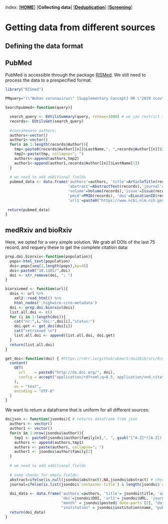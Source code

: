 index: [[**HOME**](index.html)] [**Collecting data**] [[**Deduplication**](deduplication.html)] [[**Screening**](screening.html)]

# Getting data from different sources

## Defining the data format


## PubMed 
PubMed is accessible through the package [RISMed](https://cran.r-project.org/web/packages/RISmed/RISmed.pdf). We still need to process the data to a prespecified format.

```R
library("RISmed")

PMquery="(\"Wuhan coronavirus\" [Supplementary Concept] OR \"2019 ncov\"[tiab] OR ((\"novel coronavirus\"[tiab] OR \"new coronavirus\"[tiab]) AND (wuhan[tiab] OR 2019[tiab])) OR 2019-nCoV[All Fields] OR (wuhan[tiab] AND coronavirus[tiab])))))"

Searchpubmed<-function(query){

  search_query <- EUtilsSummary(query, retmax=1000) # we can restrict time with: , mindate=2012, maxdate=2019)
  records<- EUtilsGet(search_query)
  
  #concatenate authors:
  authors<-vector()
  author1<-vector()
  for(n in 1:length(records@Author)){
    tmp<-paste0(records@Author[[n]]$LastName,", ",records@Author[[n]]$Initials)
    tmp2<-paste(tmp, collapse="; ")
    authors<-append(authors,tmp2)
    author1<-append(author1,records@Author[[n]]$LastName[1])
  }
  
  # we need to add additional fields
  pubmed_data <- data.frame('authors'=authors, 'title'=ArticleTitle(records),
                            'abstract'=AbstractText(records),'journal'=MedlineTA(records), 'pages'=MedlinePgn(records),
                            'volume'=Volume(records),'issue'=Issue(records),'year'=YearPubmed(records),
                            'pmid'=PMID(records), 'doi'=ELocationID(records), 
                            'url1'=paste0("https://www.ncbi.nlm.nih.gov/pubmed/",PMID(records)), 'author1'=author1) 
  
 return(pubmed_data) 
}  
```

## medRxiv and bioRxiv
Here, we opted for a very simple solution. We grab all DOIs of the last 75 record, and requery these to get the complete citation data:

```R
prep.doi.biorxiv<-function(population){
  pops<-html_text(population)
  doi<-pops[seq(3,length(pops),by=4)]
  doi<-paste0("10.1101/",doi)
  doi <- str_remove(doi, "; ")
}
```

```R
biorxivmed <- function(url){
  dois <- url %>%
    xml2::read_html() %>%
    html_nodes('.highwire-cite-metadata')
  doi <- prep.doi.biorxiv(dois)
  list.all.doi <- c()
  for (i in 1:length(doi)){
    cat("nr:",i,"doi:",doi[i],"status:")
    doi.get <- get_doi(doi[i])
    cat("retrieved \n")
    list.all.doi <- append(list.all.doi, doi.get)
  }
  return(list.all.doi)
}
```

```R
get_doi<-function(doi) { #https://rdrr.io/github/wkmor1/doi2bib/src/R/doi2bib.r
  content(
    GET(
      url    = paste0("http://dx.doi.org/", doi),
      config = accept("application/rdf+xml;q=0.5, application/vnd.citationstyles.csl+json;q=1.0")
    ),
    as = "text",
    encoding = "UTF-8"
  )
}
```

We want to return a dataframe that is uniform for all different sources:

```R
doijson <- function(jsondoi){ # returns dataframe from json 
  authors <- vector()
  author1 <- vector()
  for(n in 1:nrow(jsondoi$author)){
    tmp1 <- paste0(jsondoi$author$family[n],", ", gsub("[^A-Z]*([A-Z])[^A-Z]*", "\\1", jsondoi$author$given[n]))
    authors <- append(authors,tmp1)
    authors <- paste(authors, collapse="; ")
    author1 <- jsondoi$author$family[1]
  }
  
  # we need to add additional fields
  
  # some checks for empty fields:
  abstract=ifelse(is.null(jsondoi$abstract),NA,jsondoi$abstract) # check for empty
  journal=ifelse(is.list(jsondoi$`container-title`) & length(jsondoi$`container-title`) == 0,NA,jsondoi$`container-title`) # check for empty
  
  doi_data <- data.frame('authors'=authors, 'title'= jsondoi$title, 'author1'=author1, 'abstract'= str_remove(abstract, "<jats:p>"),
                         'doi'=jsondoi$DOI, 'url1'= jsondoi$URL, 'journal'= journal, "year" = jsondoi$posted$`date-parts`[1], 
                         "month" = jsondoi$posted$`date-parts`[2], "date_entrez" = jsondoi$posted$`date-parts`[3],
                         "institution" = jsondoi$institution$name, "publisher" = jsondoi$publisher)  # add other fields.
  return(doi_data)
}
```
